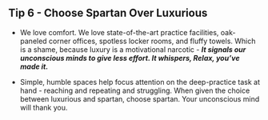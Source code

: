 ## Tip 6 - Choose Spartan Over Luxurious

- We love comfort. We love state-of-the-art practice facilities, oak-paneled corner offices, spotless locker rooms, and fluffy towels. Which is a shame, because luxury is a motivational narcotic - ***It signals our unconscious minds to give less effort. It whispers, Relax, you’ve made it.***

- Simple, humble spaces help focus attention on the deep-practice task at hand - reaching and repeating and struggling. When given the choice between luxurious and spartan, choose spartan. Your unconscious mind will thank you. 